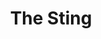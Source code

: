 ---
title: "The Sting"

year: 1973

director: "George Roy Hill"

summary: "A con man joins another con man to do the ultimate con."

comment: "Depression era Redford / Newman in peak form"

image: "https://media.giphy.com/media/xciIjJ3T1j1Wo/giphy.gif"

imdb: "https://www.imdb.com/title/tt0070735/"

quotes:
  - "Don't give me any of your lip, kid!"
---